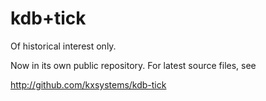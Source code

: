# kdb+tick

Of historical interest only. 

Now in its own public repository. For latest source files, see

http://github.com/kxsystems/kdb-tick
